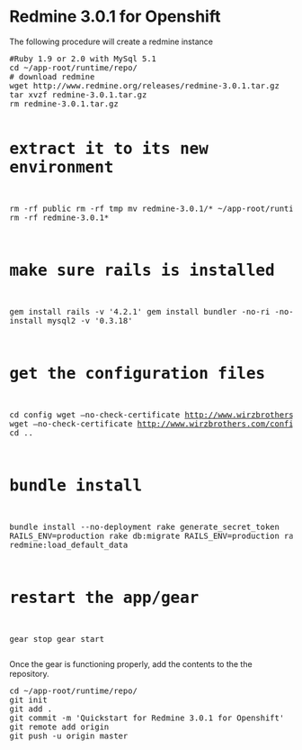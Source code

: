 <h1>Redmine 3.0.1 for Openshift</h1>
<p>The following procedure will create a redmine instance</p>
<pre>
#Ruby 1.9 or 2.0 with MySql 5.1
cd ~/app-root/runtime/repo/
# download redmine
wget http://www.redmine.org/releases/redmine-3.0.1.tar.gz
tar xvzf redmine-3.0.1.tar.gz
rm redmine-3.0.1.tar.gz

# extract it to its new environment
rm -rf public
rm -rf tmp
mv redmine-3.0.1/* ~/app-root/runtime/repo/
rm -rf redmine-3.0.1*

# make sure rails is installed
gem install rails -v '4.2.1'
gem install bundler -no-ri -no-rdoc
gem install mysql2 -v '0.3.18'

# get the configuration files
cd config
wget —no-check-certificate http://www.wirzbrothers.com/database.yml
wget —no-check-certificate http://www.wirzbrothers.com/configuration.yml
cd ..

# bundle install
bundle install --no-deployment
rake generate_secret_token
RAILS_ENV=production rake db:migrate
RAILS_ENV=production rake redmine:load_default_data

# restart the app/gear
gear stop
gear start
</pre>

<p>Once the gear is functioning properly, add the contents to the the repository.</p>
<pre>
cd ~/app-root/runtime/repo/
git init
git add .
git commit -m 'Quickstart for Redmine 3.0.1 for Openshift'
git remote add origin <url to the openshift git repo>
git push -u origin master
</pre>
